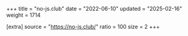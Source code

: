 +++
title = "no-js.club"
date = "2022-06-10"
updated = "2025-02-16"
weight = 1714

[extra]
source = "https://no-js.club/"
ratio = 100
size = 2
+++
